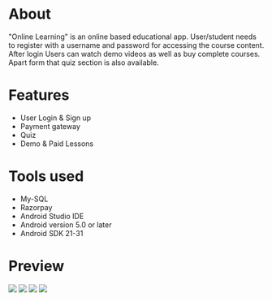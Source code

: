
# About

"Online Learning" is an online based educational app. User/student needs to register with a username and password for accessing the course content.  After login
Users can watch demo videos as well as buy complete courses. Apart form that quiz section is also available.

# Features

* User Login & Sign up
* Payment gateway
* Quiz
* Demo & Paid Lessons

# Tools used

* My-SQL
* Razorpay
* Android Studio IDE
* Android version 5.0 or later
* Android SDK 21-31

# Preview
![](https://github.com/Himanshu328/Online-Learning/blob/master/front.jpg)
![](https://github.com/Himanshu328/Online-Learning/blob/master/login.jpg)
![](https://github.com/Himanshu328/Online-Learning/blob/master/home.jpg)
![](https://github.com/Himanshu328/Online-Learning/blob/master/side.jpg)
